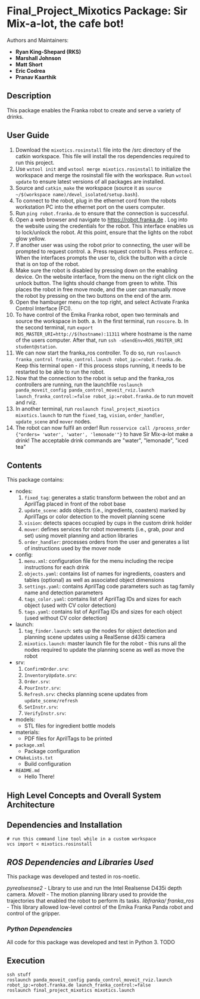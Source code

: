 # Final_Project_Mixotics Package: Sir Mix-a-lot, the cafe bot!

Authors and Maintainers: 
- **Ryan King-Shepard (RKS)**
- **Marshall Johnson**
- **Matt Short**
- **Eric Codrea**
- **Pranav Kaarthik**  

## **Description**
This package enables the Franka robot to create and serve a variety of drinks.

## **User Guide**

1. Download the `mixotics.rosinstall` file into the /src directory of the catkin workspace. This file will install the ros dependencies required to run this project.
2. Use `wstool init` and `wstool merge mixotics.rosinstall` to initialize the workspace and merge the rosinstall file with the workspace. Run `wstool update` to ensure latest versions of all packages are installed.
3. Source and `catkin_make` the workspace (source it as `source ~/$(workspace name)/devel_isolated/setup.bash`).
4. To connect to the robot, plug in the ethernet cord from the robots workstation PC into the ethernet port on the users computer.
5. Run `ping robot.franka.de` to ensure that the connection is successful.
6. Open a web browser and navigate to https://robot.franka.de . Log into the website using the credentials for the robot. This interface enables us to lock/unlock the robot. At this point, ensure that the lights on the robot glow yellow.
7. If another user was using the robot prior to connecting, the user will be prompted to request control.
    a. Press request control
    b. Press enforce
    c. When the interfaces prompts the user to, click the button with a circle that is on top of the robot.
8. Make sure the robot is disabled by pressing down on the enabling device. On the website interface, from the menu on the right click on the unlock button. The lights should change from green to white. This places the robot in free move mode, and the user can manually move the robot by pressing on the two buttons on the end of the arm.
9. Open the hamburger menu on the top right, and select Activate Franka Control Interface (FCI).
10. To have control of the Emika Franka robot, open two terminals and source the workspace in both.
    a. In the first terminal, run `roscore`.
    b. In the second terminal, run `export ROS_MASTER_URI=http://$(hostname):11311` where hostname is the name of the users computer. After that, run `ssh -oSendEnv=ROS_MASTER_URI student@station`.
11. We can now start the franka_ros controller. To do so, run `roslaunch franka_control franka_control.launch robot_ip:=robot.franka.de`. Keep this terminal open - if this process stops running, it needs to be restarted to be able to run the robot.
12. Now that the connection to the robot is setup and the franka_ros controllers are running, run the launchfile `roslaunch panda_moveit_config panda_control_moveit_rviz.launch launch_franka_control:=false robot_ip:=robot.franka.de` to run moveit and rviz.
13. In another terminal, run `roslaunch final_project_mixotics mixotics.launch` to run the `fixed_tag`, `vision`, `order_handler`, `update_scene` and `mover` nodes.
14. The robot can now fulfil an order! Run `rosservice call /process_order {"orders= 'water', 'water', 'lemonade'"}` to have Sir Mix-a-lot make a drink! The acceptable drink commands are "water", "lemonade", "iced tea"


## Contents

This package contains:

- nodes:
    1. `fixed_tag`: generates a static transform between the robot and an AprilTag placed in front of the robot base
    2. `update_scene`: adds objects (i.e., ingredients, coasters) marked by AprilTags or color detection to the moveit planning scene
    3. `vision`: detects spaces occupied by cups in the custom drink holder
    4. `mover`: defines services for robot movements (i.e., grab, pour and set) using moveit planning and action libraries
    5. `order_handler`: processes orders from the user and generates a list of instructions used by the mover node
- config:
    1. `menu.xml`: configuration file for the menu including the recipe instructions for each drink
    2. `objects.yaml`: contains list of names for ingredients, coasters and tables (optional) as well as associated object dimensions
    3. `settings.yaml`: contains AprilTag code parameters such as tag family name and detection parameters
    4. `tags_color.yaml`: contains list of AprilTag IDs and sizes for each object (used with CV color detection)
    5. `tags.yaml`: contains list of AprilTag IDs and sizes for each object (used without CV color detection)
- launch: 
    1. `tag_finder.launch`: sets up the nodes for object detection and planning scene updates using a RealSense d435i camera
    2. `mixotics.launch`: master launch file for the robot - this runs all the nodes required to update the planning scene as well as move the robot 
- srv:
    1. `ConfirmOrder.srv`: 
    2. `InventoryUpdate.srv`: 
    3. `Order.srv`:
    4. `PourInstr.srv`:
    5. `Refresh.srv`: checks planning scene updates from `update_scene/refresh`
    6. `SetInstr.srv`:
    7. `VerifyInstr.srv`:
- models:
    * STL files for ingredient bottle models 
- materials:
    * PDF files for AprilTags to be printed
- `package.xml`
    * Package configuration
- `CMakeLists.txt`
    * Build configuration
- `README.md`
    * Hello There!


## High Level Concepts and Overall System Architecture

## **Dependencies and Installation**
```
# run this command line tool while in a custom workspace
vcs import < mixotics.rosinstall
```


## *ROS Dependencies and Libraries Used*
This package was developed and tested in ros-noetic. 

 *pyrealsesnse2* - Library to use and run the Intel Realsense D435i depth camera.
 *MoveIt* - The motion planning library used to provide the trajectories that enabled the robot to perform its tasks.
 *libfranka/ franka_ros* - This library allowed  low-level control of the Emika Franka Panda robot and control of the gripper.



### *Python Dependencies*
All code for this package was developed and test in Python 3. TODO  

## **Execution**
```
ssh stuff
roslaunch panda_moveit_config panda_control_moveit_rviz.launch robot_ip:=robot.franka.de launch_franka_control:=false
roslaunch final_project_mixotics mixotics.launch
```
